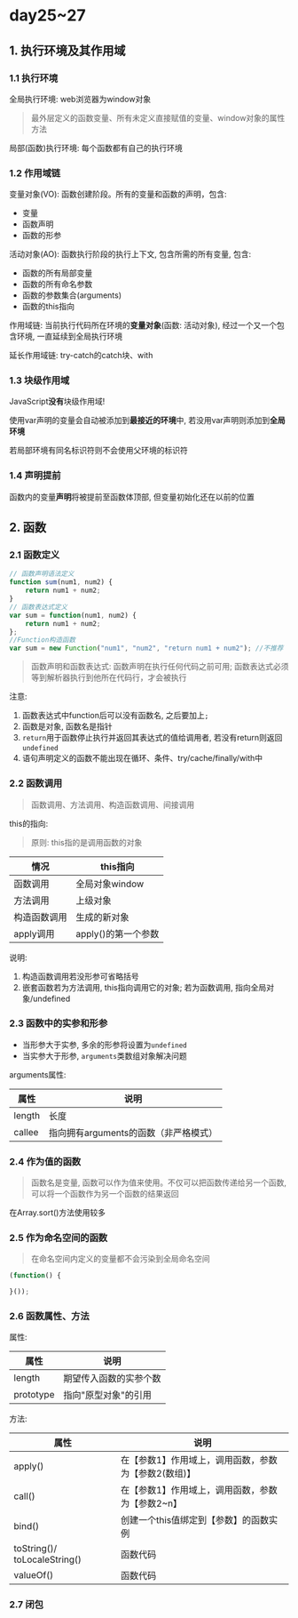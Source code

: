 # day25~27 

## 1. 执行环境及其作用域

### 1.1 执行环境

全局执行环境: web浏览器为window对象

> 最外层定义的函数变量、所有未定义直接赋值的变量、window对象的属性方法

局部(函数)执行环境: 每个函数都有自己的执行环境

### 1.2 作用域链

变量对象(VO): 函数创建阶段。所有的变量和函数的声明，包含:

* 变量
* 函数声明
* 函数的形参

活动对象(AO): 函数执行阶段的执行上下文, 包含所需的所有变量, 包含:

* 函数的所有局部变量
* 函数的所有命名参数
* 函数的参数集合(arguments)
* 函数的this指向

作用域链: 当前执行代码所在环境的**变量对象**(函数: 活动对象), 经过一个又一个包含环境, 一直延续到全局执行环境

延长作用域链: try-catch的catch块、with

### 1.3 块级作用域

JavaScript**没有**块级作用域! 

使用var声明的变量会自动被添加到**最接近的环境**中, 若没用var声明则添加到**全局环境**

若局部环境有同名标识符则不会使用父环境的标识符

### 1.4 声明提前

函数内的变量**声明**将被提前至函数体顶部, 但变量初始化还在以前的位置

## 2. 函数

### 2.1 函数定义

```javascript
// 函数声明语法定义
function sum(num1, num2) {
	return num1 + num2;
}
// 函数表达式定义
var sum = function(num1, num2) {
	return num1 + num2;
};
//Function构造函数
var sum = new Function("num1", "num2", "return num1 + num2"); //不推荐
```

> 函数声明和函数表达式: 函数声明在执行任何代码之前可用; 函数表达式必须等到解析器执行到他所在代码行，才会被执行

注意: 

1. 函数表达式中function后可以没有函数名, 之后要加上`;`
2. 函数是对象, 函数名是指针
3. `return`用于函数停止执行并返回其表达式的值给调用者, 若没有return则返回`undefined`
4. 语句声明定义的函数不能出现在循环、条件、try/cache/finally/with中

### 2.2 函数调用

> 函数调用、方法调用、构造函数调用、间接调用

this的指向:

> 原则: this指的是调用函数的对象

情况|this指向
---|---
函数调用|全局对象window
方法调用|上级对象
构造函数调用|生成的新对象
apply调用|apply()的第一个参数

说明:

1. 构造函数调用若没形参可省略括号
2. 嵌套函数若为方法调用, this指向调用它的对象; 若为函数调用, 指向全局对象/undefined

### 2.3 函数中的实参和形参

* 当形参大于实参, 多余的形参将设置为`undefined`
* 当实参大于形参, `arguments`类数组对象解决问题

arguments属性:

属性|说明
---|---
length|长度
callee|指向拥有arguments的函数（非严格模式）

### 2.4 作为值的函数

> 函数名是变量, 函数可以作为值来使用。不仅可以把函数传递给另一个函数, 可以将一个函数作为另一个函数的结果返回

在Array.sort()方法使用较多

### 2.5 作为命名空间的函数

> 在命名空间内定义的变量都不会污染到全局命名空间

```javascript
(function() {

}());
```

### 2.6 函数属性、方法

属性:

属性|说明
---|---
length|期望传入函数的实参个数
prototype|指向"原型对象"的引用

方法:

属性|说明
---|---
apply()|在【参数1】作用域上，调用函数，参数为【参数2(数组)】
call()|在【参数1】作用域上，调用函数，参数为【参数2~n】
bind()|创建一个this值绑定到【参数】的函数实例
toString()/  toLocaleString()|函数代码
valueOf()|函数代码

### 2.7 闭包

